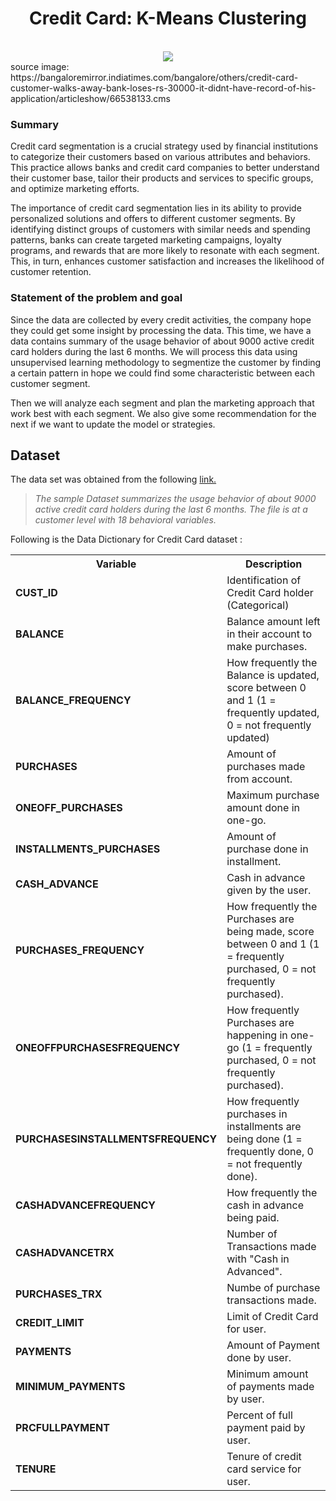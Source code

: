 <center> <h1> Credit Card: K-Means Clustering</h1> </center>

<br>
<center>
<img src="https://static.toiimg.com/thumb/66538171.cms?resizemode=4&width=400"></center>
source image: https://bangaloremirror.indiatimes.com/bangalore/others/credit-card-customer-walks-away-bank-loses-rs-30000-it-didnt-have-record-of-his-application/articleshow/66538133.cms

<h3> Summary </h3>

Credit card segmentation is a crucial strategy used by financial institutions to categorize their customers based on various attributes and behaviors. This practice allows banks and credit card companies to better understand their customer base, tailor their products and services to specific groups, and optimize marketing efforts.

The importance of credit card segmentation lies in its ability to provide personalized solutions and offers to different customer segments. By identifying distinct groups of customers with similar needs and spending patterns, banks can create targeted marketing campaigns, loyalty programs, and rewards that are more likely to resonate with each segment. This, in turn, enhances customer satisfaction and increases the likelihood of customer retention.

<h3> Statement of the problem and goal </h3>

Since the data are collected by every credit activities, the company hope they could get some insight by processing the data. This time, we have a data contains summary of the usage behavior of about 9000 active credit card holders during the last 6 months. We will process this data using unsupervised learning methodology to segmentize the customer by finding a certain pattern in hope we could find some characteristic between each customer segment.

Then we will analyze each segment and plan the marketing approach that work best with each segment. We also give some recommendation for the next if we want to update the model or strategies.


## Dataset

The data set was obtained from the following <a href = "https://www.kaggle.com/datasets/arjunbhasin2013/ccdata">link. </a>
> <i>The sample Dataset summarizes the usage behavior of about 9000 active credit card holders during the last 6 months. The file is at a customer level with 18 behavioral variables.</i>
    

Following is the Data Dictionary for Credit Card dataset :

<table class="default">
  <tr>
    <th>Variable</th>
    <th>Description</th>
 </tr>
 <tr>
    <td><b>CUST_ID</b></td>
    <td>Identification of Credit Card holder (Categorical)</td>
 </tr> 
 <tr>
    <td><b>BALANCE</b></td>
    <td>Balance amount left in their account to make purchases.</td>
</tr>
<tr>
    <td><b>BALANCE_FREQUENCY</b></td>
    <td>How frequently the Balance is updated, score between 0 and 1 (1 = frequently updated, 0 =         not frequently updated)</td>
</tr>
<tr>
    <td><b>PURCHASES</b></td>
    <td>Amount of purchases made from account.</td>
</tr>
<tr>
    <td><b>ONEOFF_PURCHASES</b></td>
    <td>Maximum purchase amount done in one-go.</td>
</tr>
<tr>
    <td><b>INSTALLMENTS_PURCHASES</b></td>
    <td>Amount of purchase done in installment.</td>
</tr> 
<tr>
    <td><b>CASH_ADVANCE</b></td>
    <td>Cash in advance given by the user.</td>
</tr> 
<tr>
    <td><b>PURCHASES_FREQUENCY</b></td>
    <td>How frequently the Purchases are being made, score between 0 and 1 (1 = frequently
        purchased, 0 = not frequently purchased).</td>
</tr> 
<tr>
    <td><b>ONEOFFPURCHASESFREQUENCY</b></td>
    <td>How frequently Purchases are happening in one-go (1 = frequently purchased, 0 = not
        frequently purchased).</td>
</tr> 
 <tr>
    <td><b>PURCHASESINSTALLMENTSFREQUENCY</b></td>
    <td>How frequently purchases in installments are being done (1 = frequently done, 0 = not
        frequently done).
</td>
</tr> 
<tr>
    <td><b>CASHADVANCEFREQUENCY</b></td>
    <td>How frequently the cash in advance being paid.
</td>
</tr> 
<tr>
    <td><b>CASHADVANCETRX</b></td>
    <td>Number of Transactions made with "Cash in Advanced".
</td>
</tr> 
<tr>
    <td><b>PURCHASES_TRX</b></td>
    <td>Numbe of purchase transactions made.
</td>
</tr> 
<tr>
    <td><b>CREDIT_LIMIT</b></td>
    <td>Limit of Credit Card for user.</td>
</tr> 
<tr>
    <td><b>PAYMENTS</b></td>
    <td>Amount of Payment done by user.
</td>
</tr> 
 <tr>
    <td><b>MINIMUM_PAYMENTS</b></td>
    <td>Minimum amount of payments made by user.
</td>
</tr> 
<tr>
    <td><b>PRCFULLPAYMENT</b></td>
    <td>Percent of full payment paid by user.
</td>
</tr> 
<tr>
    <td><b>TENURE</b></td>
    <td>Tenure of credit card service for user.</td>
</tr> 
</table>

